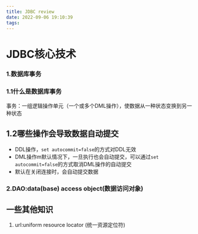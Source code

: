 ```yaml
---
title: JDBC review
date: 2022-09-06 19:10:39
tags:
---
```


# JDBC核心技术

### 	1.数据库事务

### 1.1什么是数据库事务

事务：一组逻辑操作单元（一个或多个DML操作），使数据从一种状态变换到另一种状态

## 1.2哪些操作会导致数据自动提交

- DDL操作，`set autocommit=false`的方式对DDL无效
- DML操作m默认情况下，一旦执行也会自动提交，可以通过`set autocommit=false`的方式取消DML操作的自动提交
- 默认在关闭连接时，会自动提交数据

### 2.DAO:data(base) access object(数据访问对象)

## 一些其他知识

1. url:uniform resource locator (统一资源定位符)
